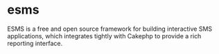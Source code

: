esms
====
ESMS is a free and open source framework for building interactive SMS applications, which integrates tightly with Cakephp to provide a rich reporting interface.